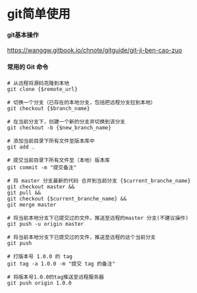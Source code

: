 # git简单使用



#### git基本操作

https://wanggw.gitbook.io/chnote/gitguide/git-ji-ben-cao-zuo



#### 常用的 Git 命令

```shell
# 从远程将源码克隆到本地
git clone {$remote_url}

# 切换一个分支（已存在的本地分支，包括把远程分支拉到本地）
git checkout {$branch_name}

# 在当前分支下，创建一个新的分支并切换到该分支
git checkout -b {$new_branch_name}

# 添加当前目录下所有文件至版本库中
git add .

# 提交当前目录下所有文件至（本地）版本库
git commit -m "提交备注"

# 将 master 分支最新的代码 合并到当前分支 {$current_branche_name}
git checkout master && 
git pull && 
git checkout {$current_branche_name} && 
git merge master

# 将当前本地分支下已提交过的文件，推送至远程的master 分支(不建议操作)
git push -u origin master

# 将当前本地分支下已提交过的文件，推送至远程的这个当前分支
git push

# 打版本号 1.0.0 的 tag
git tag -a 1.0.0 -m "提交 tag 的备注"

# 将版本号1.0.0的tag推送至远程服务器
git push origin 1.0.0
```



